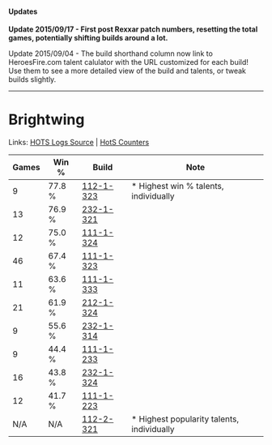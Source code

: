 #### Updates
**Update 2015/09/17 - First post Rexxar patch numbers, resetting the total games, potentially shifting builds around a lot.**

Update 2015/09/04 - The build shorthand column now link to HeroesFire.com talent calulator with the URL customized for each build!  
Use them to see a more detailed view of the build and talents, or tweak builds slightly.

***

# Brightwing

Links: [HOTS Logs Source](https://www.hotslogs.com/Sitewide/HeroDetails?Hero=Brightwing) | [HotS Counters](http://hotscounters.com/#/hero/Brightwing)

Games  | Win %  | Build     | Note
-----  | -----  | -----     | ----
9      | 77.8 % | [112-1-323](http://www.heroesfire.com/hots/talent-calculator/brightwing#gRAh) | * Highest win % talents, individually
13     | 76.9 % | [232-1-321](http://www.heroesfire.com/hots/talent-calculator/brightwing#l08f) | 
12     | 75.0 % | [111-1-324](http://www.heroesfire.com/hots/talent-calculator/brightwing#gOkS) | 
46     | 67.4 % | [111-1-323](http://www.heroesfire.com/hots/talent-calculator/brightwing#gOkR) | 
11     | 63.6 % | [111-1-333](http://www.heroesfire.com/hots/talent-calculator/brightwing#gOkb) | 
21     | 61.9 % | [212-1-324](http://www.heroesfire.com/hots/talent-calculator/brightwing#kFJi) | 
9      | 55.6 % | [232-1-314](http://www.heroesfire.com/hots/talent-calculator/brightwing#l08Y) | 
9      | 44.4 % | [111-1-233](http://www.heroesfire.com/hots/talent-calculator/brightwing#gOj1) | 
16     | 43.8 % | [232-1-324](http://www.heroesfire.com/hots/talent-calculator/brightwing#l08i) | 
12     | 41.7 % | [111-1-223](http://www.heroesfire.com/hots/talent-calculator/brightwing#gOit) | 
N/A    | N/A    | [112-2-321](http://www.heroesfire.com/hots/talent-calculator/brightwing#gRQH) | * Highest popularity talents, individually
